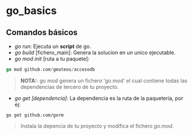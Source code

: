 # go_basics

## Comandos básicos
- *go run*: Ejecuta un __script__ de go.
- *go build* [fichero_main]: Genera la solucion en un unico ejecutable.
- *go mod init* [ruta a tu paquete]: 
```go
go mod github.com/gmateos/accesodb
```
> **NOTA:**: go mod genera un fichero 'go.mod' el cual contiene todas las dependencias de tercero de tu proyecto.

- *go get [dependencia]*: La dependencia es la ruta de la paquetería, por ej:
```
go get github.com/gorm
```
> Instala la depencia de tu proyecto y modifica el fichero _go.mod_. 




